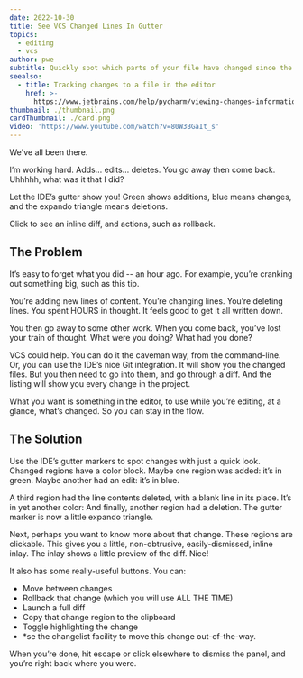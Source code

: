 ```yaml
---
date: 2022-10-30
title: See VCS Changed Lines In Gutter
topics:
  - editing
  - vcs
author: pwe
subtitle: Quickly spot which parts of your file have changed since the last commit.
seealso:
  - title: Tracking changes to a file in the editor
    href: >-
      https://www.jetbrains.com/help/pycharm/viewing-changes-information.html#local_changes
thumbnail: ./thumbnail.png
cardThumbnail: ./card.png
video: 'https://www.youtube.com/watch?v=80W3BGaIt_s'
---
```

We've all been there.

I’m working hard. Adds... edits... deletes.
You go away then come back. 
Uhhhhh, what was it that I did?

Let the IDE’s gutter show you! Green shows additions, blue means changes, and the expando triangle means deletions.

Click to see an inline diff, and actions, such as rollback.


## The Problem

It’s easy to forget what you did -- an hour ago.
For example, you’re cranking out something big, such as this tip.

You’re adding new lines of content.
You’re changing lines.
You’re deleting lines. 
You spent HOURS in thought. 
It feels good to get it all written down.

You then go away to some other work. 
When you come back, you’ve lost your train of thought. 
What were you doing? 
What had you done?

VCS could help.
You can do it the caveman way, from the command-line.
Or, you can use the IDE’s nice Git integration. 
It will show you the changed files. 
But you then need to go into them, and go through a diff.
And the listing will show you every change in the project.

What you want is something in the editor, to use while you’re editing, at a glance, what’s changed. 
So you can stay in the flow.

## The Solution

Use the IDE’s gutter markers to spot changes with just a quick look. 
Changed regions have a color block. 
Maybe one region was added: it’s in green.
Maybe another had an edit: it’s in blue.

A third region had the line contents deleted, with a blank line in its place. 
It’s in yet another color:
And finally, another region had a deletion. 
The gutter marker is now a little expando triangle.

Next, perhaps you want to know more about that change. 
These regions are clickable.
This gives you a little, non-obtrusive, easily-dismissed, inline inlay.
The inlay shows a little preview of the diff. 
Nice!

It also has some really-useful buttons. 
You can:

- Move between changes
- Rollback that change (which you will use ALL THE TIME)
- Launch a full diff
- Copy that change region to the clipboard
- Toggle highlighting the change
- *se the changelist facility to move this change out-of-the-way.

When you’re done, hit escape or click elsewhere to dismiss the panel, and you’re right back where you were.
